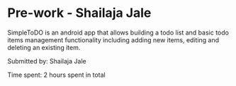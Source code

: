# Pre-work - Shailaja Jale 

SimpleToDO is an android app that allows building a todo list and basic todo items management functionality including adding new items, editing and deleting an existing item.

Submitted by: Shailaja Jale

Time spent: 2 hours spent in total
